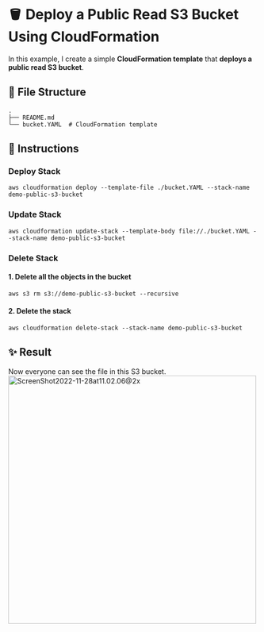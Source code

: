 # 🪣 Deploy a Public Read S3 Bucket Using CloudFormation

In this example, I create a simple **CloudFormation template** that **deploys a public read S3 bucket**.

## 📁 File Structure

```text
.
├── README.md       
└── bucket.YAML  # CloudFormation template
```

## 📝 Instructions

### Deploy Stack
```shell
aws cloudformation deploy --template-file ./bucket.YAML --stack-name demo-public-s3-bucket
```

### Update Stack
```shell
aws cloudformation update-stack --template-body file://./bucket.YAML --stack-name demo-public-s3-bucket
```

### Delete Stack

#### 1. Delete all the objects in the bucket

```shell
aws s3 rm s3://demo-public-s3-bucket --recursive
```

#### 2. Delete the stack

```shell
aws cloudformation delete-stack --stack-name demo-public-s3-bucket
```

## ✨ Result

Now everyone can see the file in this S3 bucket.
<img src="https://image-hosting-bucket.s3.us-west-2.amazonaws.com/images/ScreenShot 2022-11-28 at 11.02.06@2x.png" alt="ScreenShot2022-11-28at11.02.06@2x" width="500px"/>

